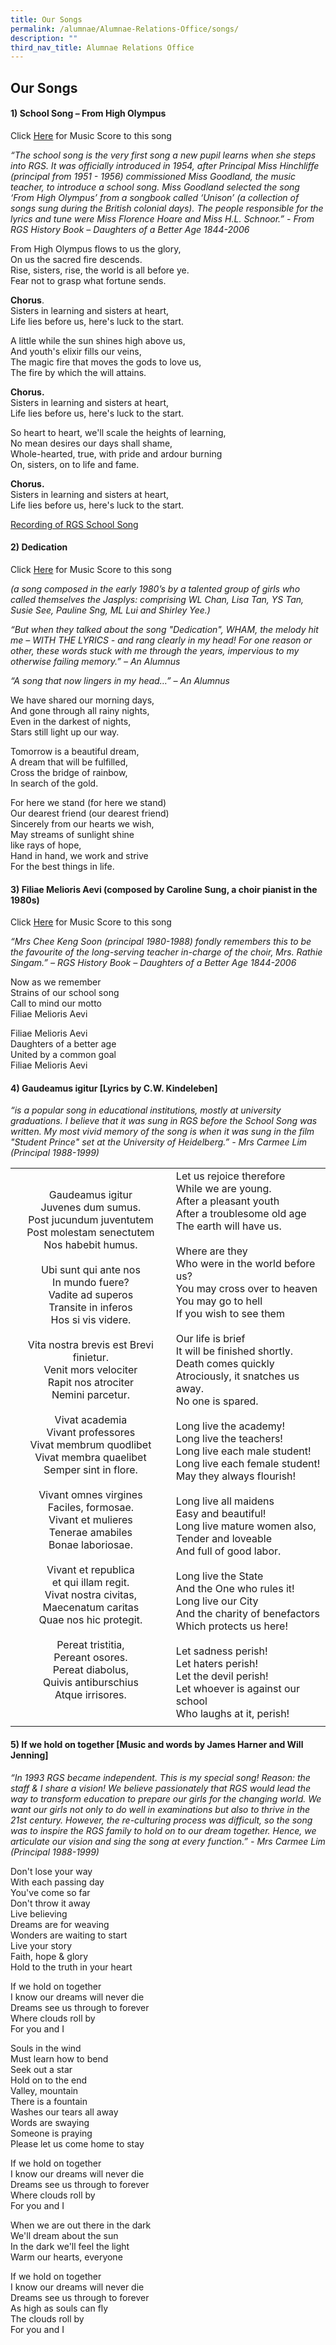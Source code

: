 ```yaml
---
title: Our Songs
permalink: /alumnae/Alumnae-Relations-Office/songs/
description: ""
third_nav_title: Alumnae Relations Office
---
```

## Our Songs

#### 1) School Song – From High Olympus

Click [Here](/files/SchoolSong_MusicScore.pdf) for Music Score to this song

_“The school song is the very first song a new pupil learns when she steps into RGS. It was officially introduced in 1954, after Principal Miss Hinchliffe (principal from 1951 - 1956) commissioned Miss Goodland, the music teacher, to introduce a school song. Miss Goodland selected the song ‘From High Olympus’ from a songbook called ‘Unison’ (a collection of songs sung during the British colonial days). The people responsible for the lyrics and tune were Miss Florence Hoare and Miss H.L. Schnoor.” - From RGS History Book – Daughters of a Better Age 1844-2006_

From High Olympus flows to us the glory,&nbsp;<br>
On us the sacred fire descends.&nbsp;<br>
Rise, sisters, rise, the world is all before ye.&nbsp;<br>
Fear not to grasp what fortune sends.

**Chorus**.&nbsp;<br>
Sisters in learning and sisters at heart,&nbsp;<br>
Life lies before us, here's luck to the start.

A little while the sun shines high above us,&nbsp;<br>
And youth's elixir fills our veins,&nbsp;<br>
The magic fire that moves the gods to love us,&nbsp;<br>
The fire by which the will attains.

**Chorus.**&nbsp;<br>
Sisters in learning and sisters at heart,&nbsp;<br>
Life lies before us, here's luck to the start.

So heart to heart, we'll scale the heights of learning,&nbsp;<br>
No mean desires our days shall shame,&nbsp;<br>
Whole-hearted, true, with pride and ardour burning&nbsp;<br>
On, sisters, on to life and fame.

**Chorus.**&nbsp;<br>
Sisters in learning and sisters at heart,&nbsp;<br>
Life lies before us, here's luck to the start.

[Recording of RGS School Song](https://soundcloud.com/rgs-corporate-comms/rgs-school-song-adult-voice?utm_source=clipboard&amp;utm_medium=text&amp;utm_campaign=social_sharing)

#### 2) Dedication

Click [Here](/files/Dedication_MusicScore.pdf) for Music Score to this song

_(a song composed in the early 1980’s by a talented group of girls who called themselves the Jasplys: comprising WL Chan, Lisa Tan, YS Tan, Susie See, Pauline Sng, ML Lui and Shirley Yee.)_

_“But when they talked about the song "Dedication", WHAM, the melody hit me – WITH THE LYRICS - and rang clearly in my head! For one reason or other, these words stuck with me through the years, impervious to my otherwise failing memory.” – An Alumnus_

_“A song that now lingers in my head…” – An Alumnus_

We have shared our morning days,&nbsp;<br>
And gone through all rainy nights,&nbsp;<br>
Even in the darkest of nights,&nbsp;<br>
Stars still light up our way.

Tomorrow is a beautiful dream,&nbsp;<br>
A dream that will be fulfilled,&nbsp;<br>
Cross the bridge of rainbow,&nbsp;<br>
In search of the gold.

For here we stand (for here we stand)&nbsp;<br>
Our dearest friend (our dearest friend)&nbsp;<br>
Sincerely from our hearts we wish,&nbsp;<br>
May streams of sunlight shine&nbsp;<br>
like rays of hope,&nbsp;<br>
Hand in hand, we work and strive&nbsp;<br>
For the best things in life.

#### 3) Filiae Melioris Aevi (composed by Caroline Sung, a choir pianist in the 1980s)

Click [Here](/files/Score_Filiae.pdf) for Music Score to this song

_“Mrs Chee Keng Soon (principal 1980-1988) fondly remembers this to be the favourite of the long-serving teacher in-charge of the choir, Mrs. Rathie Singam.” – RGS History Book – Daughters of a Better Age 1844-2006_

Now as we remember&nbsp;<br>
Strains of our school song&nbsp;<br>
Call to mind our motto&nbsp;<br>
Filiae Melioris Aevi

Filiae Melioris Aevi&nbsp;<br>
Daughters of a better age&nbsp;<br>
United by a common goal&nbsp;<br>
Filiae Melioris Aevi

#### 4) Gaudeamus igitur \[Lyrics by C.W. Kindeleben\]

_“is a popular song in educational institutions, mostly at university graduations. I believe that it was sung in RGS before the School Song was written. My most vivid memory of the song is when it was sung in the film "Student Prince" set at the University of Heidelberg.” - Mrs Carmee Lim (Principal 1988-1999)_

|   |   |
|:-:|---|
| Gaudeamus igitur  <br>Juvenes dum sumus.  <br>Post jucundum juventutem  <br>Post molestam senectutem  <br>Nos habebit humus. <br><br>Ubi sunt qui ante nos  <br>In mundo fuere?  <br>Vadite ad superos  <br>Transite in inferos  <br>Hos si vis videre.<br><br>Vita nostra brevis est  Brevi finietur.  <br>Venit mors velociter  <br>Rapit nos atrociter  <br>Nemini parcetur.<br><br>Vivat academia  <br>Vivant professores  <br>Vivat membrum quodlibet  <br>Vivat membra quaelibet  <br>Semper sint in flore.<br><br>Vivant omnes virgines <br>Faciles, formosae.  <br>Vivant et mulieres  <br>Tenerae amabiles  <br>Bonae laboriosae.<br><br>Vivant et republica  <br>et qui illam regit.  <br>Vivat nostra civitas,  <br>Maecenatum caritas  <br>Quae nos hic protegit.<br><br>Pereat tristitia,  <br>Pereant osores.  <br>Pereat diabolus,  <br>Quivis antiburschius  <br>Atque irrisores. | Let us rejoice therefore  <br>While we are young.  <br>After a pleasant youth  <br>After a troublesome old age <br> The earth will have us.<br><br>Where are they  <br>Who were in the world before us?  <br>You may cross over to heaven  <br>You may go to hell  <br>If you wish to see them<br><br>Our life is brief  <br>It will be finished shortly.  <br>Death comes quickly  <br>Atrociously, it snatches us away.  <br>No one is spared.<br><br>Long live the academy!  <br>Long live the teachers!  <br>Long live each male student!  <br>Long live each female student!  <br>May they always flourish!<br><br>Long live all maidens  <br>Easy and beautiful!  <br>Long live mature women also,  <br>Tender and loveable  <br>And full of good labor.<br><br>Long live the State  <br>And the One who rules it!  <br>Long live our City  <br>And the charity of benefactors  <br>Which protects us here! <br><br>Let sadness perish!  <br>Let haters perish!  <br>Let the devil perish!  <br>Let whoever is against our school  <br>Who laughs at it, perish! |
|   |   |

#### 5) If we hold on together \[Music and words by James Harner and Will Jenning\]

_“In 1993 RGS became independent. This is my special song! Reason: the staff &amp; I share a vision! We believe passionately that RGS would lead the way to transform education to prepare our girls for the changing world. We want our girls not only to do well in examinations but also to thrive in the 21st century. However, the re-culturing process was difficult, so the song was to inspire the RGS family to hold on to our dream together. Hence, we articulate our vision and sing the song at every function.” - Mrs Carmee Lim (Principal 1988-1999)_

Don't lose your way&nbsp;<br>
With each passing day&nbsp;<br>
You've come so far&nbsp;<br>
Don't throw it away&nbsp;<br>
Live believing&nbsp;<br>
Dreams are for weaving&nbsp;<br>
Wonders are waiting to start&nbsp;<br>
Live your story&nbsp;<br>
Faith, hope &amp; glory&nbsp;<br>
Hold to the truth in your heart

If we hold on together&nbsp;<br>
I know our dreams will never die&nbsp;<br>
Dreams see us through to forever&nbsp;<br>
Where clouds roll by&nbsp;<br>
For you and I

Souls in the wind&nbsp;<br>
Must learn how to bend&nbsp;<br>
Seek out a star&nbsp;<br>
Hold on to the end&nbsp;<br>
Valley, mountain&nbsp;<br>
There is a fountain&nbsp;<br>
Washes our tears all away&nbsp;<br>
Words are swaying&nbsp;<br>
Someone is praying&nbsp;<br>
Please let us come home to stay

If we hold on together&nbsp;<br>
I know our dreams will never die&nbsp;<br>
Dreams see us through to forever&nbsp;<br>
Where clouds roll by&nbsp;<br>
For you and I

When we are out there in the dark&nbsp;<br>
We'll dream about the sun&nbsp;<br>
In the dark we'll feel the light&nbsp;<br>
Warm our hearts, everyone

If we hold on together&nbsp;<br>
I know our dreams will never die&nbsp;<br>
Dreams see us through to forever&nbsp;<br>
As high as souls can fly&nbsp;<br>
The clouds roll by&nbsp;<br>
For you and I